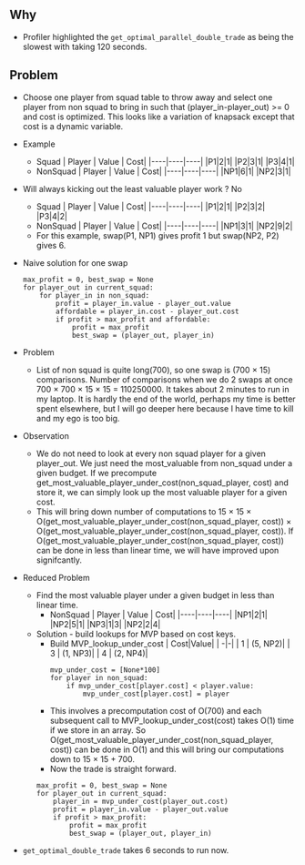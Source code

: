 ## Why
- Profiler highlighted the `get_optimal_parallel_double_trade` as being the slowest with taking 120 seconds. 

## Problem 
- Choose one player from squad table to throw away and select one player from non squad to bring in such that (player_in-player_out) >= 0 and cost is optimized. This looks like a variation of knapsack except that cost is a dynamic variable. 

- Example
    - Squad 
        | Player | Value | Cost| 
        |----|----|----|
        |P1|2|1|
        |P2|3|1|
        |P3|4|1|
    - NonSquad
        | Player | Value | Cost| 
        |----|----|----|
        |NP1|6|1|
        |NP2|3|1|
- Will always kicking out the least valuable player work ? No 
    - Squad 
        | Player | Value | Cost| 
        |----|----|----|
        |P1|2|1|
        |P2|3|2|
        |P3|4|2|
    - NonSquad
        | Player | Value | Cost| 
        |----|----|----|
        |NP1|3|1|
        |NP2|9|2|
    - For this example, swap(P1, NP1) gives profit 1 but swap(NP2, P2) gives 6. 

- Naive solution for one swap
    ```
    max_profit = 0, best_swap = None
    for player_out in current_squad:
        for player_in in non_squad:
            profit = player_in.value - player_out.value
            affordable = player_in.cost - player_out.cost 
            if profit > max_profit and affordable:
                profit = max_profit
                best_swap = (player_out, player_in)
    ```
- Problem
    - List of non squad is quite long(700), so one swap is (700 $\times$ 15) comparisons. Number of comparisons when we do 2 swaps at once 700 $\times$ 700 $\times$ 15 $\times$ 15 = 110250000. It takes about 2 minutes to run in my laptop. It is hardly the end of the world, perhaps my time is better spent elsewhere, but I will go deeper here because I have time to kill and my ego is too big. 
- Observation
    - We do not need to look at every non squad player for a given player_out. We just need the most_valuable from non_squad under a given budget. If we precompute get_most_valuable_player_under_cost(non_squad_player, cost) and store it, we can simply look up the most valuable player for a given cost. 
    - This will bring down number of computations to 15 $\times$ 15 $\times$ O(get_most_valuable_player_under_cost(non_squad_player, cost)) $\times$ O(get_most_valuable_player_under_cost(non_squad_player, cost)). If O(get_most_valuable_player_under_cost(non_squad_player, cost)) can be done in less than linear time, we will have improved upon signifcantly. 
- Reduced Problem
    - Find the most valuable player under a given budget in less than linear time. 
        - NonSquad
            | Player | Value | Cost| 
            |----|----|----|
            |NP1|2|1|
            |NP2|5|1|
            |NP3|1|3|
            |NP2|2|4|
    - Solution - build lookups for MVP based on cost keys. 
        - Build MVP_lookup_under_cost
            | Cost|Value|
            | -|-|
            | 1 | (5, NP2)|
            | 3 | (1, NP3)|
            | 4 | (2, NP4)|
            ```
            mvp_under_cost = [None*100] 
            for player in non_squad:
                if mvp_under_cost[player.cost] < player.value:
                    mvp_under_cost[player.cost] = player
            ```
        - This involves a precomputation cost of O(700) and each subsequent call to MVP_lookup_under_cost(cost) takes O(1) time if we store in an array. So O(get_most_valuable_player_under_cost(non_squad_player, cost)) can be done in O(1) and this will bring our computations down to 15 $\times$ 15 + 700.
        - Now the trade is straight forward. 
        ```
        max_profit = 0, best_swap = None
        for player_out in current_squad:
            player_in = mvp_under_cost(player_out.cost)
            profit = player_in.value - player_out.value
            if profit > max_profit:
                profit = max_profit 
                best_swap = (player_out, player_in)
        ```
        

- `get_optimal_double_trade` takes 6 seconds to run now.